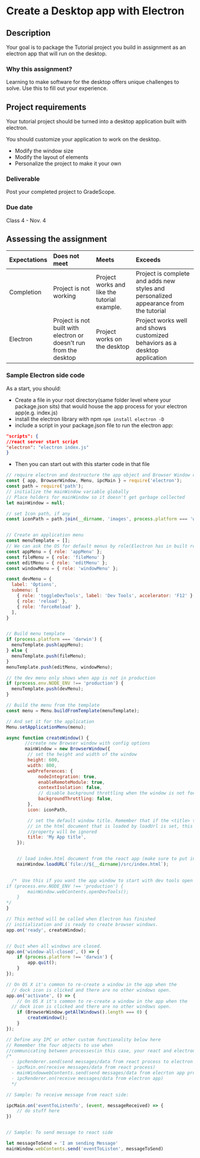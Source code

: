 # Create a Desktop app with Electron

## Description

Your goal is to package the Tutorial project you build in assignment as an electron app that will run on the desktop.

### Why this assignment?

Learning to make software for the desktop offers unique challenges to solve. Use this to fill out your experience.  

## Project requirements

Your tutorial project should be turned into a desktop application built with electron.

You should customize your application to work on the desktop.

- Modify the window size
- Modify the layout of elements
- Personalize the project to make it your own

### Deliverable

Post your completed project to GradeScope.

### Due date

Class 4 - Nov. 4

## Assessing the assignment

| Expectations | Does not meet | Meets                       | Exceeds                           |
|:-------------|:--------------|:----------------------------|:----------------------------------|
| Completion | Project is not working   | Project works and like the tutorial example. | Project is complete and adds new styles and personalized appearance from the tutorial |
| Electron | Project is not built with electron or doesn't run from the desktop | Project works on the desktop | Project works well and shows customized behaviors as a desktop application |

### Sample Electron side code

 As a start, you should:

- Create a file in your root directory(same folder level where your package.json sits) that would house the app process for your electron app(e.g. index.js)
- install the electron library with npm `npm install electron -D`
- include a script in your package.json file to run the electron app:

```json
"scripts": {
//react server start script
"electron": "electron index.js"
}
```

- Then you can start out with this starter code in that file

```javascript
// require electron and destructure the app object and Browser Window class from it
const { app, BrowserWindow, Menu, ipcMain } = require('electron');
const path = require('path');
// initialize the mainWindow variable globally
// Place holders for mainWindow so it doesn't get garbage collected
let mainWindow = null;

// set Icon path, if any
const iconPath = path.join(__dirname, 'images', process.platform === 'win32' ? 'icon.ico' : 'icon.png');


// Create an application menu
const menuTemplate = [];
// We can ask the OS for default menus by role(Electron has in built roles), and they will be built for us
const appMenu = { role: 'appMenu' };
const fileMenu = { role: 'fileMenu' }
const editMenu = { role: 'editMenu' };
const windowMenu = { role: 'windowMenu' };

const devMenu = {
  label: 'Options',
  submenu: [
    { role: 'toggleDevTools', label: 'Dev Tools', accelerator: 'F12' },
    { role: 'reload' },
    { role: 'forceReload' },
  ],
}


// Build menu template
if (process.platform === 'darwin') {
  menuTemplate.push(appMenu);
} else {
  menuTemplate.push(fileMenu);
}
menuTemplate.push(editMenu, windowMenu);

// the dev menu only shows when app is not in production
if (process.env.NODE_ENV !== 'production') {
  menuTemplate.push(devMenu);
}

// Build the menu from the template
const menu = Menu.buildFromTemplate(menuTemplate);

// And set it for the application
Menu.setApplicationMenu(menu);

async function createWindow() {
       //create new Browser window with config options 
       mainWindow = new BrowserWindow({
        // set the height and width of the window
        height: 600,
        width: 800,
        webPreferences: {
            nodeIntegration: true,
            enableRemoteModule: true,
            contextIsolation: false,
            // disable background throttling when the window is not focused
            backgroundThrottling: false,
        },
        icon: iconPath,

        // set the default window title. Remember that if the <title> tag
        // in the html document that is loaded by loadUrl is set, this
        //property will be ignored
        title: 'My App title',
    });


    // load index.html document from the react app (make sure to put in the right file path)
    mainWindow.loadURL(`file://${__dirname}/src/index.html`);
    

  /*  Use this if you want the app window to start with dev tools open   
if (process.env.NODE_ENV !== 'production') {
        mainWindow.webContents.openDevTools();
    } 
*/
}

// This method will be called when Electron has finished
// initialization and is ready to create browser windows.
app.on('ready', createWindow);


// Quit when all windows are closed.
app.on('window-all-closed', () => {
    if (process.platform !== 'darwin') {
        app.quit();
    }
});

// On OS X it's common to re-create a window in the app when the
  // dock icon is clicked and there are no other windows open.
app.on('activate', () => {
    // On OS X it's common to re-create a window in the app when the
  // dock icon is clicked and there are no other windows open.
    if (BrowserWindow.getAllWindows().length === 0) {
        createWindow();
    }
});

// Define any IPC or other custom functionality below here
// Remember the four objects to use when 
//communicating between processes(in this case, your react and electron process)
/* 
  - ipcRenderer.send(send messages/data from react process to electron app process)
  - ipcMain.on(receive messages/data from react process)
  - mainWindowwebContents.send(send messages/data from elecrton app process to react process)
  - ipcRenderer.on(receive messages/data from electron app) 
  */

// Sample: To receive message from react side:

ipcMain.on('eventToListenTo', (event, messageReceived) => {
    // do stuff here
})


// Sample: To send message to react side

let messageToSend = 'I am sending Message'
mainWindow.webContents.send('eventToListen', messageToSend)


```
